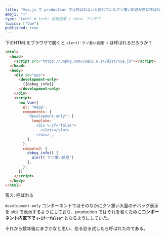 ```yaml
---
title: "Vue.js で production では呼ばれないと信じていたクソ重い処理が常に呼ばれてた件"
emoji: "🌟"
type: "tech" # tech: 技術記事 / idea: アイデア
topics: ["Vue"]
published: true
---
```

下のHTMLをブラウザで開くと `alert('クソ重い処理')` は呼ばれるだろうか？

```html
<html>
  <head>
    <script src="https://unpkg.com/vue@2.6.14/dist/vue.js"></script>
  </head>
  <body>
    <div id="app">
      <development-only>
        {{debug_info}}
      </development-only>
    </div>
    <script>
      new Vue({
        el: "#app",
        components: {
          "development-only": {
            template: `
              <div v-if="false">
                <slot></slot>
              </div>`,
          },
        },
        computed: {
          debug_info() {
            alert('クソ重い処理')
          },
        },
      })
    </script>
  </body>
</html>
```

答え: 呼ばれる

`development-only` コンポーネントではそのなかにクソ重い大量のデバッグ表示を slot で表示するようにしており、production ではそれを省くために**コンポーネント内直下で `v-if="false"`** となるようにしていた。

それから数年後にまさかなと思い、恐る恐る試したら呼ばれたのである。
